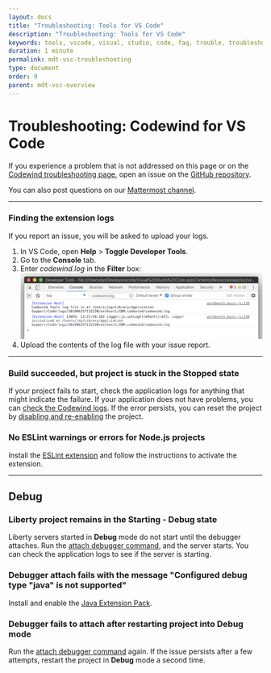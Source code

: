 ```yaml
---
layout: docs
title: "Troubleshooting: Tools for VS Code"
description: "Troubleshooting: Tools for VS Code"
keywords: tools, vscode, visual, studio, code, faq, trouble, troubleshoot, problem, bug, Codewind for VS Code troubleshooting, extension logs, stuck, project status, No ESLint warnings or errors for Node.js projects, debug
duration: 1 minute
permalink: mdt-vsc-troubleshooting
type: document
order: 9
parent: mdt-vsc-overview
---
```


# Troubleshooting: Codewind for VS Code

If you experience a problem that is not addressed on this page or on the [Codewind troubleshooting page](troubleshooting.html), open an issue on the [GitHub repository](https://github.com/eclipse/codewind-vscode/issues).

You can also post questions on our [Mattermost channel](https://mattermost.eclipse.org/eclipse/channels/eclipse-codewind).

***

### **Finding the extension logs**

If you report an issue, you will be asked to upload your logs.

1. In VS Code, open **Help** > **Toggle Developer Tools**.
2. Go to the **Console** tab.
3. Enter *codewind.log* in the **Filter** box:
<br>![Log location](dist/images/cdt-vsc/logs-location.png)
4. Upload the contents of the log file with your issue report.

***

### **Build succeeded, but project is stuck in the Stopped state**
If your project fails to start, check the application logs for anything that might indicate the failure.
If your application does not have problems, you can [check the Codewind logs](troubleshooting.html#check-the-logs).
If the error persists, you can reset the project by [disabling and re-enabling](mdt-vsc-commands-project.html#enable-or-disable-project) the project.

### **No ESLint warnings or errors for Node.js projects**
Install the [ESLint extension](https://marketplace.visualstudio.com/items?itemName=dbaeumer.vscode-eslint) and follow the instructions to activate the extension.

***

## **Debug**
### **Liberty project remains in the Starting - Debug state**
Liberty servers started in **Debug** mode do not start until the debugger attaches. Run the [attach debugger command](mdt-vsc-commands-restart-and-debug.html#attach-debugger), and the server starts. You can check the application logs to see if the server is starting.
### **Debugger attach fails with the message "Configured debug type "java" is not supported"**
Install and enable the [Java Extension Pack](https://marketplace.visualstudio.com/items?itemName=vscjava.vscode-java-pack).
### **Debugger fails to attach after restarting project into Debug mode**
Run the [attach debugger command](mdt-vsc-commands-restart-and-debug.html#attach-debugger) again. If the issue persists after a few attempts, restart the project in **Debug** mode a second time.

